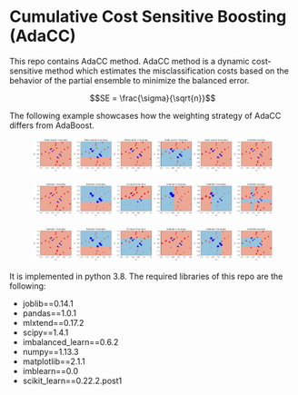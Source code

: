 # Cumulative Cost Sensitive Boosting (AdaCC)

This repo contains AdaCC method. AdaCC method is a dynamic cost-sensitive method which estimates the misclassification costs based on the behavior of the partial ensemble to minimize the balanced error.


```math
SE = \frac{\sigma}{\sqrt{n}}
```

The following example showcases how the weighting strategy of AdaCC differs from AdaBoost.

<figure>
  <img src="boost_toy.png" alt="AdaBoost">
</figure>

<figure>
  <img src="adacc1_toy.png" alt="AdaCC1">
</figure>

<figure>
  <img src="adacc2_toy.png" alt="AdaCC2">
</figure>

It is implemented in python 3.8.
The required libraries of this repo are the following:

* joblib==0.14.1
* pandas==1.0.1
* mlxtend==0.17.2
* scipy==1.4.1
* imbalanced_learn==0.6.2
* numpy==1.13.3
* matplotlib==2.1.1
* imblearn==0.0
* scikit_learn==0.22.2.post1
